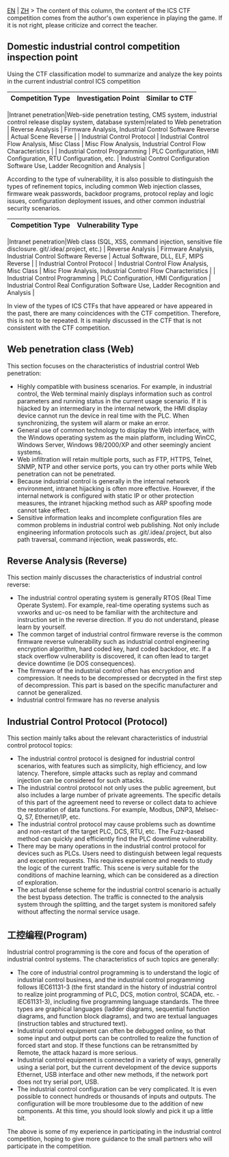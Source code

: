 [EN](./ctfs.md) | [ZH](./ctfs-zh.md)
&gt; The content of this column, the content of the ICS CTF competition comes from the author&#39;s own experience in playing the game. If it is not right, please criticize and correct the teacher.


## Domestic industrial control competition inspection point


Using the CTF classification model to summarize and analyze the key points in the current industrial control ICS competition


|Competition Type|Investigation Point|Similar to CTF|
|-------|------|-------|

|Intranet penetration|Web-side penetration testing, CMS system, industrial control release display system, database system|related to Web penetration
| Reverse Analysis | Firmware Analysis, Industrial Control Software Reverse | Actual Scene Reverse |
| Industrial Control Protocol | Industrial Control Flow Analysis, Misc Class | Misc Flow Analysis, Industrial Control Flow Characteristics |
| Industrial Control Programming | PLC Configuration, HMI Configuration, RTU Configuration, etc. | Industrial Control Configuration Software Use, Ladder Recognition and Analysis |


According to the type of vulnerability, it is also possible to distinguish the types of refinement topics, including common Web injection classes, firmware weak passwords, backdoor programs, protocol replay and logic issues, configuration deployment issues, and other common industrial security scenarios.


|Competition Type|Vulnerability Type|
|-------|------|

|Intranet penetration|Web class (SQL, XSS, command injection, sensitive file disclosure. git/.idea/.project, etc.)
| Reverse Analysis | Firmware Analysis, Industrial Control Software Reverse | Actual Software, DLL, ELF, MIPS Reverse |
| Industrial Control Protocol | Industrial Control Flow Analysis, Misc Class | Misc Flow Analysis, Industrial Control Flow Characteristics |
| Industrial Control Programming | PLC Configuration, HMI Configuration | Industrial Control Real Configuration Software Use, Ladder Recognition and Analysis |


In view of the types of ICS CTFs that have appeared or have appeared in the past, there are many coincidences with the CTF competition. Therefore, this is not to be repeated. It is mainly discussed in the CTF that is not consistent with the CTF competition.


## Web penetration class (Web)


This section focuses on the characteristics of industrial control Web penetration:


- Highly compatible with business scenarios. For example, in industrial control, the Web terminal mainly displays information such as control parameters and running status in the current usage scenario. If it is hijacked by an intermediary in the internal network, the HMI display device cannot run the device in real time with the PLC. When synchronizing, the system will alarm or make an error.
- General use of common technology to display the Web interface, with the Windows operating system as the main platform, including WinCC, Windows Server, Windows 98/2000/XP and other seemingly ancient systems.
- Web infiltration will retain multiple ports, such as FTP, HTTPS, Telnet, SNMP, NTP and other service ports, you can try other ports while Web penetration can not be penetrated.
- Because industrial control is generally in the internal network environment, intranet hijacking is often more effective. However, if the internal network is configured with static IP or other protection measures, the intranet hijacking method such as ARP spoofing mode cannot take effect.
- Sensitive information leaks and incomplete configuration files are common problems in industrial control web publishing. Not only include engineering information protocols such as .git/.idea/.project, but also path traversal, command injection, weak passwords, etc.


## Reverse Analysis (Reverse)


This section mainly discusses the characteristics of industrial control reverse:


- The industrial control operating system is generally RTOS (Real Time Operate System). For example, real-time operating systems such as vxworks and uc-os need to be familiar with the architecture and instruction set in the reverse direction. If you do not understand, please learn by yourself.
- The common target of industrial control firmware reverse is the common firmware reverse vulnerability such as industrial control engineering encryption algorithm, hard coded key, hard coded backdoor, etc. If a stack overflow vulnerability is discovered, it can often lead to target device downtime (ie DOS consequences).
- The firmware of the industrial control often has encryption and compression. It needs to be decompressed or decrypted in the first step of decompression. This part is based on the specific manufacturer and cannot be generalized.
- Industrial control firmware has no reverse analysis


## Industrial Control Protocol (Protocol)


This section mainly talks about the relevant characteristics of industrial control protocol topics:


- The industrial control protocol is designed for industrial control scenarios, with features such as simplicity, high efficiency, and low latency. Therefore, simple attacks such as replay and command injection can be considered for such attacks.
- The industrial control protocol not only uses the public agreement, but also includes a large number of private agreements. The specific details of this part of the agreement need to reverse or collect data to achieve the restoration of data functions. For example, Modbus, DNP3, Melsec-Q, S7, Ethernet/IP, etc.
- The industrial control protocol may cause problems such as downtime and non-restart of the target PLC, DCS, RTU, etc. The Fuzz-based method can quickly and efficiently find the PLC downtime vulnerability.
- There may be many operations in the industrial control protocol for devices such as PLCs. Users need to distinguish between legal requests and exception requests. This requires experience and needs to study the logic of the current traffic. This scene is very suitable for the conditions of machine learning, which can be considered as a direction of exploration.
- The actual defense scheme for the industrial control scenario is actually the best bypass detection. The traffic is connected to the analysis system through the splitting, and the target system is monitored safely without affecting the normal service usage.




## 工控编程(Program)


Industrial control programming is the core and focus of the operation of industrial control systems. The characteristics of such topics are generally:


- The core of industrial control programming is to understand the logic of industrial control business, and the industrial control programming follows IEC61131-3 (the first standard in the history of industrial control to realize joint programming of PLC, DCS, motion control, SCADA, etc. - IEC61131-3), including five programming language standards. The three types are graphical languages (ladder diagrams, sequential function diagrams, and function block diagrams), and two are textual languages (instruction tables and structured text).
- Industrial control equipment can often be debugged online, so that some input and output ports can be controlled to realize the function of forced start and stop. If these functions can be retransmitted by Remote, the attack hazard is more serious.
- Industrial control equipment is connected in a variety of ways, generally using a serial port, but the current development of the device supports Ethernet, USB interface and other new methods, if the network port does not try serial port, USB.
- The industrial control configuration can be very complicated. It is even possible to connect hundreds or thousands of inputs and outputs. The configuration will be more troublesome due to the addition of new components. At this time, you should look slowly and pick it up a little bit.


The above is some of my experience in participating in the industrial control competition, hoping to give more guidance to the small partners who will participate in the competition.